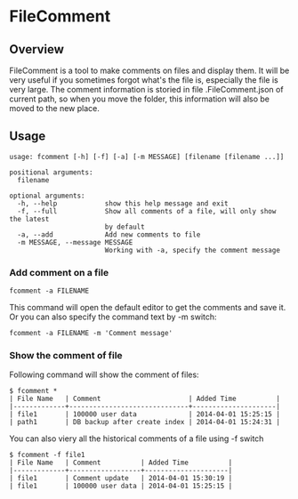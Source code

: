 FileComment
=========

## Overview
FileComment is a tool to make comments on files and display them. 
It will be very useful if you sometimes forgot what's the file is, especially the file is very large.
The comment information is storied in file .FileComment.json of current path, so when you move the folder, this information will also be moved to the new place.

## Usage
```
usage: fcomment [-h] [-f] [-a] [-m MESSAGE] [filename [filename ...]]

positional arguments:
  filename

optional arguments:
  -h, --help            show this help message and exit
  -f, --full            Show all comments of a file, will only show the latest
                        by default
  -a, --add             Add new comments to file
  -m MESSAGE, --message MESSAGE
                        Working with -a, specify the comment message

```
### Add comment on a file
```
fcomment -a FILENAME
```
This command will open the default editor to get the comments and save it.
Or you can also specify the command text by -m switch:
```
fcomment -a FILENAME -m 'Comment message'
```
### Show the comment of file
Following command will show the comment of files:
```
$ fcomment *
| File Name   | Comment                      | Added Time          |
|-------------+------------------------------+---------------------|
| file1       | 100000 user data             | 2014-04-01 15:25:15 |
| path1       | DB backup after create index | 2014-04-01 15:24:31 |
```
You can also viery all the historical comments of a file using -f switch
```
$ fcomment -f file1
| File Name   | Comment          | Added Time          |
|-------------+------------------+---------------------|
| file1       | Comment update   | 2014-04-01 15:30:19 |
| file1       | 100000 user data | 2014-04-01 15:25:15 |
```
